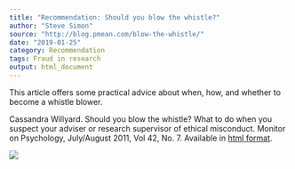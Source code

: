 ```yaml
---
title: "Recommendation: Should you blow the whistle?"
author: "Steve Simon"
source: "http://blog.pmean.com/blow-the-whistle/"
date: "2019-01-25"
category: Recommendation
tags: Fraud in research
output: html_document
---
```


This article offers some practical advice about when, how, and whether
to become a whistle blower.

<!---More--->

Cassandra Willyard. Should you blow the whistle? What to do when you
suspect your adviser or research supervisor of ethical misconduct.
Monitor on Psychology, July/August 2011, Vol 42, No. 7. Available in
[html
format](https://www.apa.org/monitor/2011/07-08/graduate-misconduct.aspx).

![](http://www.pmean.com/images/blow-the-whistle01.png)




